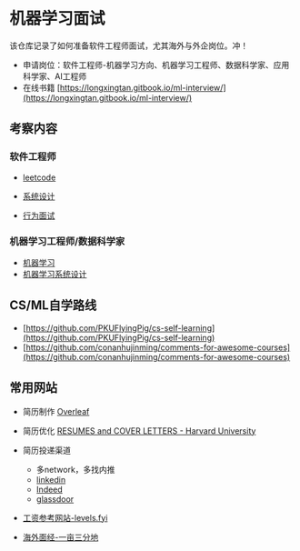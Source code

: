# 机器学习面试

该仓库记录了如何准备软件工程师面试，尤其海外与外企岗位。冲！

- 申请岗位：软件工程师-机器学习方向、机器学习工程师、数据科学家、应用科学家、AI工程师
- 在线书籍 [https://longxingtan.gitbook.io/ml-interview/](https://longxingtan.gitbook.io/ml-interview/)

## 考察内容

### 软件工程师
- [leetcode](./01_leetcode/README.md)

- [系统设计](./03_system/README.md)
- [行为面试](./04_bq/README.md)

### 机器学习工程师/数据科学家
- [机器学习](./02_ml/README.md)
- [机器学习系统设计](./03_system/03_ml)


## CS/ML自学路线

- [https://github.com/PKUFlyingPig/cs-self-learning](https://github.com/PKUFlyingPig/cs-self-learning)
- [https://github.com/conanhujinming/comments-for-awesome-courses](https://github.com/conanhujinming/comments-for-awesome-courses)

## 常用网站
- 简历制作 [Overleaf](https://www.overleaf.com)
- 简历优化 [RESUMES and COVER LETTERS - Harvard University](https://hwpi.harvard.edu/files/ocs/files/hes-resume-cover-letter-guide.pdf)
- 简历投递渠道
  - 多network，多找内推
  - [linkedin](https://www.linkedin.com/) 
  - [Indeed](https://indeed.com/)
  - [glassdoor](https://www.glassdoor.com/)

- [工资参考网站-levels.fyi](https://www.levels.fyi/)
- [海外面经-一亩三分地](https://www.1point3acres.com/bbs/forum-145-1.html)
